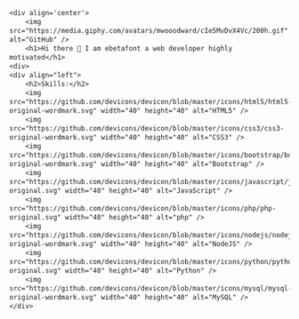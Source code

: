     <div align='center'>
        <img src="https://media.giphy.com/avatars/mwooodward/cIe5MvDvX4Vc/200h.gif" alt="GitHub" />
        <h1>Hi there 👋 I am ebetafont a web developer highly motivated</h1>
    <div>
    <div align="left">
        <h2>Skills:</h2>
        <img src="https://github.com/devicons/devicon/blob/master/icons/html5/html5-original-wordmark.svg" width="40" height="40" alt="HTML5" />
        <img src="https://github.com/devicons/devicon/blob/master/icons/css3/css3-original-wordmark.svg" width="40" height="40" alt="CSS3" />
        <img src="https://github.com/devicons/devicon/blob/master/icons/bootstrap/bootstrap-original-wordmark.svg" width="40" height="40" alt="Bootstrap" />
        <img src="https://github.com/devicons/devicon/blob/master/icons/javascript/javascript-original.svg" width="40" height="40" alt="JavaScript" />
        <img src="https://github.com/devicons/devicon/blob/master/icons/php/php-original.svg" width="40" height="40" alt="php" />
        <img src="https://github.com/devicons/devicon/blob/master/icons/nodejs/nodejs-original-wordmark.svg" width="40" height="40" alt="NodeJS" />
        <img src="https://github.com/devicons/devicon/blob/master/icons/python/python-original.svg" width="40" height="40" alt="Python" />
        <img src="https://github.com/devicons/devicon/blob/master/icons/mysql/mysql-original-wordmark.svg" width="40" height="40" alt="MySQL" />
    </div>
